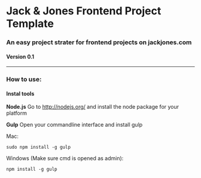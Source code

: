 # Jack & Jones Frontend Project Template

### An easy project strater for frontend projects on jackjones.com

#### Version 0.1

***

### How to use:

#### Instal tools

**Node.js**
Go to http://nodejs.org/ and install the node package for your platform

**Gulp**
Open your commandline interface and install gulp

Mac:

	sudo npm install -g gulp

Windows (Make sure cmd is opened as admin):

	npm install -g gulp